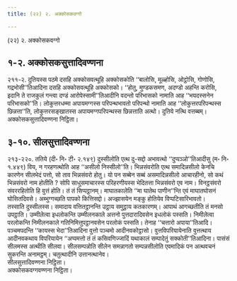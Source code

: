 ```yaml
---
title: (२२) २. अक्कोसकवग्गो

---
```

(२२) २. अक्कोसकवग्गो  


## १-२. अक्कोसकसुत्तादिवण्णना

२११-२. दुतियस्स पठमे दसहि अक्कोसवत्थूहि अक्कोसकोति ‘‘बालोसि, मूळ्होसि, ओट्ठोसि, गोणोसि, गद्रभोसी’’तिआदिना दसहि अक्कोसवत्थूहि अक्कोसको। ‘‘होतु, मुण्डकसमण, अदण्डो अहन्ति करोसि, इदानि ते राजकुलं गन्त्वा दण्डं आरोपेस्सामी’’तिआदीनि वदन्तो परिभासको नामाति आह ‘‘भयदस्सनेन परिभासको’’ति। लोकुत्तरधम्मा अपायमग्गस्स परिपन्थभावतो परिपन्थो नामाति आह ‘‘लोकुत्तरपरिपन्थस्स छिन्नत्ता’’ति, लोकुत्तरसङ्खातस्स अपायमग्गपरिपन्थस्स छिन्नत्ताति अत्थो। दुतिये नत्थि वत्तब्बम्।  
अक्कोसकसुत्तादिवण्णना निट्ठिता।  


## ३-१०. सीलसुत्तादिवण्णना

२१३-२२०. ततिये (दी॰ नि॰ टी॰ २.१४९) दुस्सीलोति एत्थ दु-सद्दो अभावत्थो ‘‘दुप्पञ्ञो’’तिआदीसु (म॰ नि॰ १.४४९) विय, न गरहणत्थोति आह ‘‘असीलो निस्सीलो’’ति। भिन्नसंवरोति एत्थ समादिन्नसीलो केनचि कारणेन सीलभेदं पत्तो, सो ताव भिन्नसंवरो होतु। यो पन सब्बेन सब्बं असमादिन्नसीलो आचारहीनो, सो कथं भिन्नसंवरो नाम होतीति ? सोपि साधुसमाचारस्स परिहरणीयस्स भेदितत्ता भिन्नसंवरो एव नाम। विनट्ठसंवरो संवररहितोति हि वुत्तं होति। तं तं सिप्पट्ठानम्। माघातकालेति ‘‘मा घातेथ पाणीन’’न्ति एवं माघातघोसनं घोसितदिवसे। अब्भुग्गच्छति पापको कित्तिसद्दो। अज्झासयेन मङ्कु होतियेव विप्पटिसारिभावतो।  
तस्साति दुस्सीलस्स। समादाय वत्तितट्ठानन्ति उट्ठाय समुट्ठाय कतकारणम्। आपाथं आगच्छतीति तं मनसो उपट्ठाति। उम्मीलेत्वा इधलोकन्ति उम्मीलनकाले अत्तनो पुत्तदारादिवसेन इधलोकं पस्सति। निमीलेत्वा परलोकन्ति निमीलनकाले गतिनिमित्तुपट्ठानवसेन परलोकं पस्सति। तेनाह ‘‘चत्तारो अपाया’’तिआदि। पञ्चमपदन्ति ‘‘कायस्स भेदा’’तिआदिना वुत्तो पञ्चमो आदीनवकोट्ठासो। वुत्तविपरियायेनाति वुत्तत्थाय आदीनवकथाय विपरियायेन ‘‘अप्पमत्तो तं तं कसिवणिज्जादिं यथाकालं सम्पादेतुं सक्कोती’’तिआदिना। पासंसं सीलमस्स अत्थीति सीलवा। सीलसम्पन्नोति सीलेन समन्नागतो सम्पन्नसीलोति एवमादिकं पन अत्थवचनं सुकरन्ति अनामट्ठम्। चतुत्थादीनि उत्तानत्थानेव।  
सीलसुत्तादिवण्णना निट्ठिता।  
अक्कोसकवग्गवण्णना निट्ठिता।  